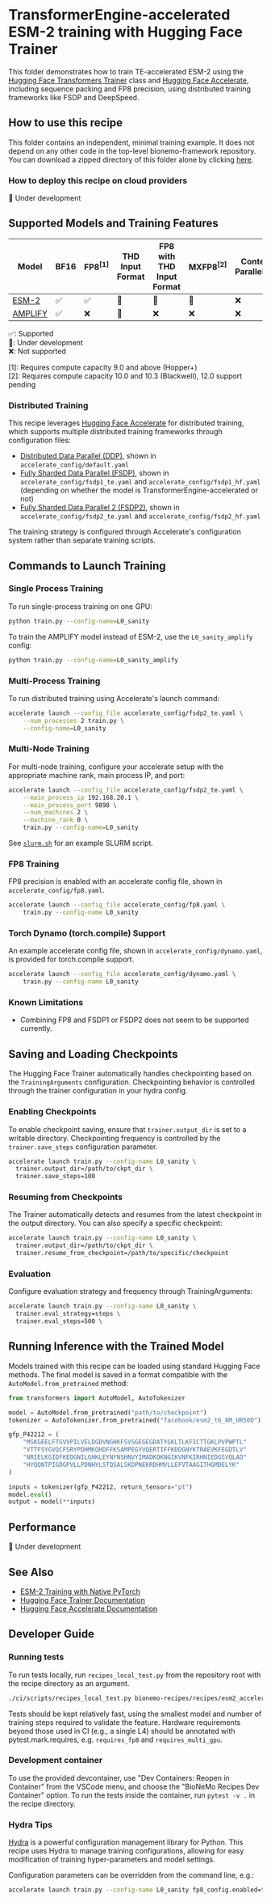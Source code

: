 # TransformerEngine-accelerated ESM-2 training with Hugging Face Trainer

This folder demonstrates how to train TE-accelerated ESM-2 using the [Hugging Face Transformers Trainer](https://huggingface.co/docs/transformers/en/trainer) class and [Hugging Face Accelerate](https://huggingface.co/docs/accelerate/basic_tutorials/launch#using-accelerate-launch), including sequence packing and FP8 precision, using distributed training frameworks like FSDP and DeepSpeed.

## How to use this recipe

This folder contains an independent, minimal training example. It does not depend on any other code in the top-level
bionemo-framework repository. You can download a zipped directory of this folder alone by clicking
[here](https://download-directory.github.io?url=https://github.com/NVIDIA/bionemo-framework/tree/main/bionemo-recipes/recipes/esm2_accelerate_te&filename=esm2-accelerate-te).

### How to deploy this recipe on cloud providers

🚧 Under development

## Supported Models and Training Features

| Model                                     | BF16 | FP8<sup>[1]</sup> | THD Input Format | FP8 with THD Input Format | MXFP8<sup>[2]</sup> | Context Parallelism |
| ----------------------------------------- | ---- | ----------------- | ---------------- | ------------------------- | ------------------- | ------------------- |
| [ESM-2](../../models/esm2/README.md)      | ✅   | ✅                | 🚧               | 🚧                        | 🚧                  | ❌                  |
| [AMPLIFY](../../models/amplify/README.md) | ✅   | ❌                | 🚧               | ❌                        | ❌                  | ❌                  |

✅: Supported <br/>
🚧: Under development <br/>
❌: Not supported <br/>

\[1\]: Requires compute capacity 9.0 and above (Hopper+) <br/>
\[2\]: Requires compute capacity 10.0 and 10.3 (Blackwell), 12.0 support pending <br/>

### Distributed Training

This recipe leverages [Hugging Face Accelerate](https://huggingface.co/docs/accelerate) for distributed training, which supports multiple distributed training frameworks through configuration files:

- [Distributed Data Parallel (DDP)](https://docs.pytorch.org/docs/stable/generated/torch.nn.parallel.DistributedDataParallel.html), shown in `accelerate_config/default.yaml`
- [Fully Sharded Data Parallel (FSDP)](https://docs.pytorch.org/docs/stable/distributed.fsdp.fully_shard.html), shown in
  `accelerate_config/fsdp1_te.yaml` and `accelerate_config/fsdp1_hf.yaml` (depending on whether the model is
  TransformerEngine-accelerated or not)
- [Fully Sharded Data Parallel 2 (FSDP2)](https://docs.pytorch.org/docs/stable/distributed.fsdp.fully_shard.html), shown in
  `accelerate_config/fsdp2_te.yaml` and `accelerate_config/fsdp2_hf.yaml`

The training strategy is configured through Accelerate's configuration system rather than separate training scripts.

## Commands to Launch Training

### Single Process Training

To run single-process training on one GPU:

```bash
python train.py --config-name=L0_sanity
```

To train the AMPLIFY model instead of ESM-2, use the `L0_sanity_amplify` config:

```bash
python train.py --config-name=L0_sanity_amplify
```

### Multi-Process Training

To run distributed training using Accelerate's launch command:

```bash
accelerate launch --config_file accelerate_config/fsdp2_te.yaml \
    --num_processes 2 train.py \
    --config-name=L0_sanity
```

### Multi-Node Training

For multi-node training, configure your accelerate setup with the appropriate machine rank, main process IP, and port:

```bash
accelerate launch --config_file accelerate_config/fsdp2_te.yaml \
    --main_process_ip 192.168.20.1 \
    --main_process_port 9898 \
    --num_machines 2 \
    --machine_rank 0 \
    train.py --config-name=L0_sanity
```

See [`slurm.sh`](slurm.sh) for an example SLURM script.

### FP8 Training

FP8 precision is enabled with an accelerate config file, shown in `accelerate_config/fp8.yaml`.

```bash
accelerate launch --config_file accelerate_config/fp8.yaml \
    train.py --config-name L0_sanity
```

### Torch Dynamo (torch.compile) Support

An example accelerate config file, shown in `accelerate_config/dynamo.yaml`, is provided for torch.compile support.

```bash
accelerate launch --config_file accelerate_config/dynamo.yaml \
    train.py --config-name L0_sanity
```

### Known Limitations

- Combining FP8 and FSDP1 or FSDP2 does not seem to be supported currently.

## Saving and Loading Checkpoints

The Hugging Face Trainer automatically handles checkpointing based on the `TrainingArguments` configuration.
Checkpointing behavior is controlled through the trainer configuration in your hydra config.

### Enabling Checkpoints

To enable checkpoint saving, ensure that `trainer.output_dir` is set to a writable directory. Checkpointing frequency is
controlled by the `trainer.save_steps` configuration parameter.

```bash
accelerate launch train.py --config-name L0_sanity \
  trainer.output_dir=/path/to/ckpt_dir \
  trainer.save_steps=100
```

### Resuming from Checkpoints

The Trainer automatically detects and resumes from the latest checkpoint in the output directory. You can also specify a
specific checkpoint:

```bash
accelerate launch train.py --config-name L0_sanity \
  trainer.output_dir=/path/to/ckpt_dir \
  trainer.resume_from_checkpoint=/path/to/specific/checkpoint
```

### Evaluation

Configure evaluation strategy and frequency through TrainingArguments:

```bash
accelerate launch train.py --config-name L0_sanity \
  trainer.eval_strategy=steps \
  trainer.eval_steps=500 \
```

## Running Inference with the Trained Model

Models trained with this recipe can be loaded using standard Hugging Face methods. The final model is saved in a format compatible with the `AutoModel.from_pretrained` method:

```python
from transformers import AutoModel, AutoTokenizer

model = AutoModel.from_pretrained("path/to/checkpoint")
tokenizer = AutoTokenizer.from_pretrained("facebook/esm2_t6_8M_UR50D")

gfp_P42212 = (
    "MSKGEELFTGVVPILVELDGDVNGHKFSVSGEGEGDATYGKLTLKFICTTGKLPVPWPTL"
    "VTTFSYGVQCFSRYPDHMKQHDFFKSAMPEGYVQERTIFFKDDGNYKTRAEVKFEGDTLV"
    "NRIELKGIDFKEDGNILGHKLEYNYNSHNVYIMADKQKNGIKVNFKIRHNIEDGSVQLAD"
    "HYQQNTPIGDGPVLLPDNHYLSTQSALSKDPNEKRDHMVLLEFVTAAGITHGMDELYK"
)

inputs = tokenizer(gfp_P42212, return_tensors="pt")
model.eval()
output = model(**inputs)
```

## Performance

🚧 Under development

## See Also

- [ESM-2 Training with Native PyTorch](../esm2_native_te/README.md)
- [Hugging Face Trainer Documentation](https://huggingface.co/docs/transformers/en/trainer)
- [Hugging Face Accelerate Documentation](https://huggingface.co/docs/accelerate)

## Developer Guide

### Running tests

To run tests locally, run `recipes_local_test.py` from the repository root with the recipe directory as an argument.

```bash
./ci/scripts/recipes_local_test.py bionemo-recipes/recipes/esm2_accelerate_te/
```

Tests should be kept relatively fast, using the smallest model and number of training steps required to validate the feature. Hardware requirements beyond those used in CI (e.g., a single L4) should be annotated with pytest.mark.requires, e.g. `requires_fp8` and `requires_multi_gpu`.

### Development container

To use the provided devcontainer, use "Dev Containers: Reopen in Container" from the VSCode menu, and choose the "BioNeMo Recipes Dev Container" option. To run the tests inside the container, run `pytest -v .` in the recipe directory.

### Hydra Tips

[Hydra](https://hydra.cc/) is a powerful configuration management library for Python. This recipe uses Hydra to manage training configurations, allowing for easy modification of training hyper-parameters and model settings.

Configuration parameters can be overridden from the command line, e.g.:

```bash
accelerate launch train.py --config-name L0_sanity fp8_config.enabled=true trainer.learning_rate=2e-5
```
